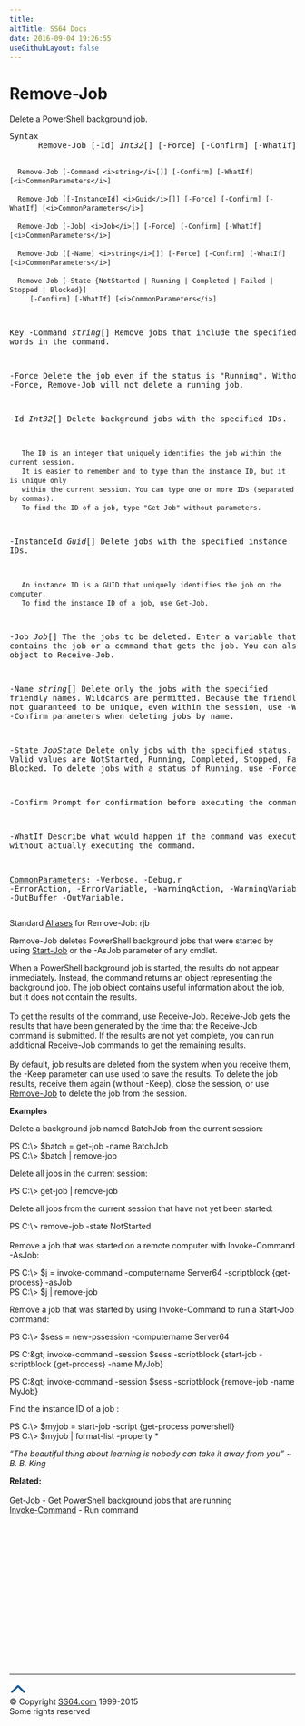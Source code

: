 ```yaml
---
title:
altTitle: SS64 Docs
date: 2016-09-04 19:26:55
useGithubLayout: false
---
```

<!-- #BeginLibraryItem "/Library/head_ps.lbi" --><!-- #EndLibraryItem --><h1>Remove-Job</h1> 
<p>Delete a PowerShell background job.</p>
<pre>Syntax
      Remove-Job [-Id] <i>Int32</i>[] [-Force] [-Confirm] [-WhatIf] [<i>CommonParameters</i>]

      Remove-Job [-Command <i>string</i>[]] [-Confirm] [-WhatIf] [<i>CommonParameters</i>]

      Remove-Job [[-InstanceId] <i>Guid</i>[]] [-Force] [-Confirm] [-WhatIf] [<i>CommonParameters</i>]

      Remove-Job [-Job] <i>Job</i>[] [-Force] [-Confirm] [-WhatIf] [<i>CommonParameters</i>]

      Remove-Job [[-Name] <i>string</i>[]] [-Force] [-Confirm] [-WhatIf] [<i>CommonParameters</i>]

      Remove-Job [-State {NotStarted | Running | Completed | Failed | Stopped | Blocked}]
         [-Confirm] [-WhatIf] [<i>CommonParameters</i>]

Key
   -Command <i>string</i>[]
       Remove jobs that include the specified words in the command.

   -Force
       Delete the job even if the status is "Running".
       Without -Force, Remove-Job will not delete a running job.

   -Id <i>Int32</i>[]
       Delete background jobs with the specified IDs. 

       The ID is an integer that uniquely identifies the job within the current session.
       It is easier to remember and to type than the instance ID, but it is unique only
       within the current session. You can type one or more IDs (separated by commas).
       To find the ID of a job, type "Get-Job" without parameters.

   -InstanceId <i>Guid</i>[]
       Delete jobs with the specified instance IDs.

       An instance ID is a GUID that uniquely identifies the job on the computer.
       To find the instance ID of a job, use Get-Job.

   -Job <i>Job</i>[]
       The the jobs to be deleted.
       Enter a variable that contains the job or a command that gets the job.
       You can also pipe a job object to Receive-Job.

   -Name <i>string</i>[]
       Delete only the jobs with the specified friendly names.
       Wildcards are permitted.
       Because the friendly name is not guaranteed to be unique, even within
       the session, use -WhatIf and -Confirm parameters when deleting jobs by name.
       
   -State <i>JobState</i>
       Delete only jobs with the specified status.
       Valid values are NotStarted, Running, Completed, Stopped, Failed, and Blocked.
       To delete jobs with a status of Running, use -Force.

   -Confirm
       Prompt for confirmation before executing the command.

   -WhatIf
        Describe what would happen if the command was executed without actually executing the command.

   <a href="common.html">CommonParameters</a>:
       -Verbose, -Debug,r -ErrorAction, -ErrorVariable, -WarningAction, -WarningVariable,
       -OutBuffer -OutVariable.</pre>
<p>Standard <a href="get-alias.html">Aliases</a> for Remove-Job:<span class="code"> rjb</span></p>
<p>Remove-Job  deletes  PowerShell background jobs that were started by using <a href="start-job.html">Start-Job</a> or the -AsJob parameter of any cmdlet. </p>
<p> When  a PowerShell background job is started, the results do not appear immediately. Instead, the command returns an object representing the background job. The job object contains useful information about the job, but it does not contain the results.<br>
<br>To get the results of the command, use  <span class="code">Receive-Job</span>. Receive-Job gets the results that have been generated by the time that the Receive-Job command is submitted. If the results are not yet complete, you can run additional Receive-Job commands to get the remaining results. <br>
<br>By default, job results are deleted from the system when you receive them, the <span class="code">-Keep</span> parameter can use used to save the results. To delete the job results, receive them again (without <span class="code">-Keep</span>), close the session, or use  <a href="remove-job.html">Remove-Job</a>  to delete the job from the session.</p>
<p><b>Examples</b></p>
<p>Delete a background job named BatchJob from the current session:</p>
<p><span class="code">PS C:\&gt; $batch = get-job -name BatchJob<br>
PS C:\&gt; $batch | remove-job</span></p>
<p>Delete all  jobs in the current session:</p>
<p><span class="code">PS C:\&gt; get-job | remove-job</span></p>
<p>Delete all jobs from the current session that have not yet been started:</p>
<p><span class="code">PS C:\&gt; remove-job -state NotStarted </span><br>
<br>
Remove a job that was started on a remote computer with
<span class="code">Invoke-Command -AsJob</span>:</p>
<p class="code">PS C:\&gt; $j = invoke-command -computername Server64 -scriptblock {get-process} -asJob<br>
PS C:\&gt; $j | remove-job</p>
<p>Remove a job that was started by using <span class="code">Invoke-Command</span> to run a <span class="code">Start-Job</span> command:</p>
<p class="code">PS C:\&gt; $sess = new-pssession -computername Server64<br>

PS C:\&gt; invoke-command -session $sess -scriptblock {start-job -scriptblock {get-process} -name MyJob}<br>

PS C:\&gt; invoke-command -session $sess -scriptblock {remove-job -name MyJob}</p>
<p>Find the instance ID of a job :</p>
<p><span class="code">PS C:\&gt; $myjob = start-job -script {get-process powershell}<br>
PS C:\&gt; $myjob | format-list -property *</span></p>
<p class="quote"><i>“The beautiful thing about learning is nobody can take it away from you” ~ B. B. King</i></p>
<p><b>Related:</b><br><br>
<a href="get-job.html">Get-Job</a> - Get PowerShell background jobs that are running<br> 
<a href="invoke-command.html">Invoke-Command</a>        -   Run command
<!-- #BeginLibraryItem "/Library/foot_ps.lbi" --></p><p><script async="" src="//pagead2.googlesyndication.com/pagead/js/adsbygoogle.js"></script>
<!-- PowerShell300 -->
<ins class="adsbygoogle" style="display:inline-block;width:300px;height:250px" data-ad-client="ca-pub-6140977852749469" data-ad-slot="6253539900"></ins>
<script>
(adsbygoogle = window.adsbygoogle || []).push({});
</script></p>
<hr>
<div id="bl" class="footer"><a href="#"><img src="../images/top.png" width="30" height="22" alt="Back to the Top"></a></div>
<div id="br" class="footer, tagline">© Copyright <a href="http://ss64.com/">SS64.com</a> 1999-2015<br>
Some rights reserved</div><!-- #EndLibraryItem -->

